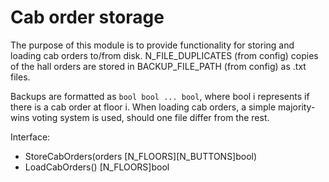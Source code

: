 Cab order storage
================

The purpose of this module is to provide functionality for storing and loading cab orders to/from disk.
N_FILE_DUPLICATES (from config) copies of the hall orders are stored in BACKUP_FILE_PATH (from config)
as .txt files.

Backups are formatted as `bool bool ... bool`, where bool i represents if there is a cab order at floor i.
When loading cab orders, a simple majority-wins voting system is used, should one file differ from the rest.

Interface:
* StoreCabOrders(orders [N_FLOORS][N_BUTTONS]bool)
* LoadCabOrders() [N_FLOORS]bool
